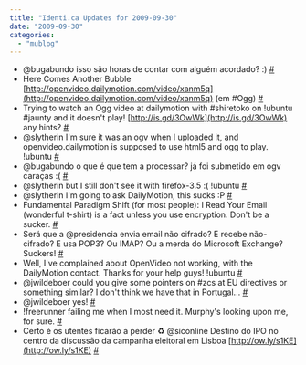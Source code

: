 ```yaml
---
title: "Identi.ca Updates for 2009-09-30"
date: "2009-09-30"
categories: 
  - "mublog"
---
```


- @bugabundo isso são horas de contar com alguém acordado? :) [#](http://identi.ca/notice/11032868)
- Here Comes Another Bubble [http://openvideo.dailymotion.com/video/xanm5q](http://openvideo.dailymotion.com/video/xanm5q) (em #Ogg) [#](http://identi.ca/notice/11034923)
- Trying to watch an Ogg video at dailymotion with #shiretoko on !ubuntu #jaunty and it doesn't play! [http://is.gd/3OwWk](http://is.gd/3OwWk) any hints? [#](http://identi.ca/notice/11035083)
- @slytherin I'm sure it was an ogv when I uploaded it, and openvideo.dailymotion is supposed to use html5 and ogg to play. !ubuntu [#](http://identi.ca/notice/11035233)
- @bugabundo o que é que tem a processar? já foi submetido em ogv caraças :( [#](http://identi.ca/notice/11035252)
- @slytherin but I still don't see it with firefox-3.5 :( !ubuntu [#](http://identi.ca/notice/11038564)
- @slytherin I'm going to ask DailyMotion, this sucks :P [#](http://identi.ca/notice/11038867)
- Fundamental Paradigm Shift (for most people): I Read Your Email (wonderful t-shirt) is a fact unless you use encryption. Don't be a sucker. [#](http://identi.ca/notice/11038950)
- Será que a @presidencia envia email não cifrado? E recebe não-cifrado? E usa POP3? Ou IMAP? Ou a merda do Microsoft Exchange? Suckers! [#](http://identi.ca/notice/11039224)
- Well, I've complained about OpenVideo not working, with the DailyMotion contact. Thanks for your help guys! !ubuntu [#](http://identi.ca/notice/11039283)
- @jwildeboer could you give some pointers on #zcs at EU directives or something similar? I don't think we have that in Portugal... [#](http://identi.ca/notice/11047267)
- @jwildeboer yes! [#](http://identi.ca/notice/11048104)
- !freerunner failing me when I most need it. Murphy's looking upon me, for sure. [#](http://identi.ca/notice/11069887)
- Certo é os utentes ficarão a perder ♻ @siconline Destino do IPO no centro da discussão da campanha eleitoral em Lisboa [http://ow.ly/s1KE](http://ow.ly/s1KE) [#](http://identi.ca/notice/11076196)
